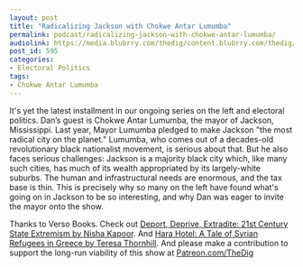 ```yaml
---
layout: post
title: "Radicalizing Jackson with Chokwe Antar Lumumba"
permalink: podcast/radicalizing-jackson-with-chokwe-antar-lumumba/
audiolink: https://media.blubrry.com/thedig/content.blubrry.com/thedig/The_Dig_-_EP_105_-_Lumumba.mp3
post_id: 595
categories: 
- Electoral Politics
tags: 
- Chokwe Antar Lumumba
---
```


It's yet the latest installment in our ongoing series on the left and electoral politics. Dan’s guest is Chokwe Antar Lumumba, the mayor of Jackson, Mississippi. Last year, Mayor Lumumba pledged to make Jackson "the most radical city on the planet." Lumumba, who comes out of a decades-old revolutionary black nationalist movement, is serious about that. But he also faces serious challenges: Jackson is a majority black city which, like many such cities, has much of its wealth appropriated by its largely-white suburbs. The human and infrastructural needs are enormous, and the tax base is thin. This is precisely why so many on the left have found what's going on in Jackson to be so interesting, and why Dan was eager to invite the mayor onto the show.

Thanks to Verso Books. Check out [Deport, Deprive, Extradite: 21st Century State Extremism by Nisha Kapoor](versobooks.com/books/2551-deport-deprive-extradite). And [Hara Hotel: A Tale of Syrian Refugees in Greece by Teresa Thornhill](versobooks.com/books/2713-hara-hotel). And please make a contribution to support the long-run viability of this show at [Patreon.com/TheDig](http://www.patreon.com/TheDig) 